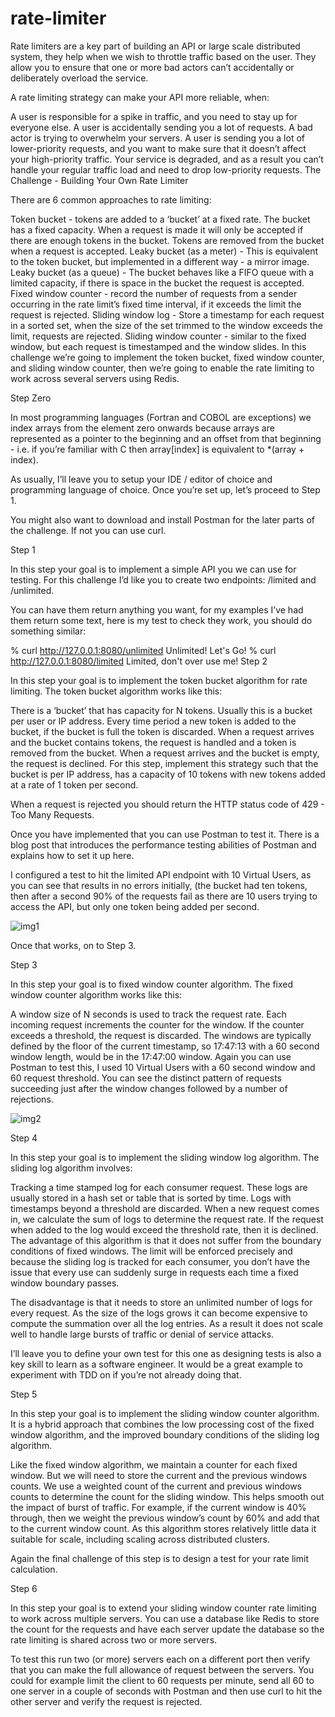 # rate-limiter

Rate limiters are a key part of building an API or large scale distributed system, they help when we wish to throttle traffic based on the user. They allow you to ensure that one or more bad actors can’t accidentally or deliberately overload the service.

A rate limiting strategy can make your API more reliable, when:

A user is responsible for a spike in traffic, and you need to stay up for everyone else.
A user is accidentally sending you a lot of requests.
A bad actor is trying to overwhelm your servers.
A user is sending you a lot of lower-priority requests, and you want to make sure that it doesn’t affect your high-priority traffic.
Your service is degraded, and as a result you can’t handle your regular traffic load and need to drop low-priority requests.
The Challenge - Building Your Own Rate Limiter

There are 6 common approaches to rate limiting:

Token bucket - tokens are added to a ‘bucket’ at a fixed rate. The bucket has a fixed capacity. When a request is made it will only be accepted if there are enough tokens in the bucket. Tokens are removed from the bucket when a request is accepted.
Leaky bucket (as a meter) - This is equivalent to the token bucket, but implemented in a different way - a mirror image.
Leaky bucket (as a queue) - The bucket behaves like a FIFO queue with a limited capacity, if there is space in the bucket the request is accepted.
Fixed window counter - record the number of requests from a sender occurring in the rate limit’s fixed time interval, if it exceeds the limit the request is rejected.
Sliding window log - Store a timestamp for each request in a sorted set, when the size of the set trimmed to the window exceeds the limit, requests are rejected.
Sliding window counter - similar to the fixed window, but each request is timestamped and the window slides.
In this challenge we’re going to implement the token bucket, fixed window counter, and sliding window counter, then we’re going to enable the rate limiting to work across several servers using Redis.

Step Zero

In most programming languages (Fortran and COBOL are exceptions) we index arrays from the element zero onwards because arrays are represented as a pointer to the beginning and an offset from that beginning - i.e. if you’re familiar with C then array[index] is equivalent to *(array + index).

As usually, I’ll leave you to setup your IDE / editor of choice and programming language of choice. Once you’re set up, let’s proceed to Step 1.

You might also want to download and install Postman for the later parts of the challenge. If not you can use curl.

Step 1

In this step your goal is to implement a simple API you we can use for testing. For this challenge I’d like you to create two endpoints: /limited and /unlimited.

You can have them return anything you want, for my examples I’ve had them return some text, here is my test to check they work, you should do something similar:

% curl http://127.0.0.1:8080/unlimited
Unlimited! Let's Go!
% curl http://127.0.0.1:8080/limited
Limited, don't over use me!
Step 2

In this step your goal is to implement the token bucket algorithm for rate limiting. The token bucket algorithm works like this:

There is a ‘bucket’ that has capacity for N tokens. Usually this is a bucket per user or IP address.
Every time period a new token is added to the bucket, if the bucket is full the token is discarded.
When a request arrives and the bucket contains tokens, the request is handled and a token is removed from the bucket.
When a request arrives and the bucket is empty, the request is declined.
For this step, implement this strategy such that the bucket is per IP address, has a capacity of 10 tokens with new tokens added at a rate of 1 token per second.

When a request is rejected you should return the HTTP status code of 429 - Too Many Requests.

Once you have implemented that you can use Postman to test it. There is a blog post that introduces the performance testing abilities of Postman and explains how to set it up here.

I configured a test to hit the limited API endpoint with 10 Virtual Users, as you can see that results in no errors initially, (the bucket had ten tokens, then after a second 90% of the requests fail as there are 10 users trying to access the API, but only one token being added per second.

![img1](https://substackcdn.com/image/fetch/w_1456,c_limit,f_webp,q_auto:good,fl_progressive:steep/https%3A%2F%2Fsubstack-post-media.s3.amazonaws.com%2Fpublic%2Fimages%2Fed544d98-dcd1-434e-8772-cafde53c6776_928x507.png)

Once that works, on to Step 3.

Step 3

In this step your goal is to fixed window counter algorithm. The fixed window counter algorithm works like this:

A window size of N seconds is used to track the request rate. Each incoming request increments the counter for the window.
If the counter exceeds a threshold, the request is discarded.
The windows are typically defined by the floor of the current timestamp, so 17:47:13 with a 60 second window length, would be in the 17:47:00 window.
Again you can use Postman to test this, I used 10 Virtual Users with a 60 second window and 60 request threshold. You can see the distinct pattern of requests succeeding just after the window changes followed by a number of rejections.

![img2](https://substackcdn.com/image/fetch/w_1456,c_limit,f_webp,q_auto:good,fl_progressive:steep/https%3A%2F%2Fsubstack-post-media.s3.amazonaws.com%2Fpublic%2Fimages%2F52b5f18e-eab0-4c6f-bc15-56a319fe18a6_918x469.png)

Step 4

In this step your goal is to implement the sliding window log algorithm. The sliding log algorithm involves:

Tracking a time stamped log for each consumer request. These logs are usually stored in a hash set or table that is sorted by time.
Logs with timestamps beyond a threshold are discarded.
When a new request comes in, we calculate the sum of logs to determine the request rate.
If the request when added to the log would exceed the threshold rate, then it is declined.
The advantage of this algorithm is that it does not suffer from the boundary conditions of fixed windows. The limit will be enforced precisely and because the sliding log is tracked for each consumer, you don’t have the issue that every use can suddenly surge in requests each time a fixed window boundary passes.

The disadvantage is that it needs to store an unlimited number of logs for every request. As the size of the logs grows it can become expensive to compute the summation over all the log entries. As a result it does not scale well to handle large bursts of traffic or denial of service attacks.

I’ll leave you to define your own test for this one as designing tests is also a key skill to learn as a software engineer. It would be a great example to experiment with TDD on if you’re not already doing that.

Step 5

In this step your goal is to implement the sliding window counter algorithm. It is a hybrid approach that combines the low processing cost of the fixed window algorithm, and the improved boundary conditions of the sliding log algorithm.

Like the fixed window algorithm, we maintain a counter for each fixed window. But we will need to store the current and the previous windows counts.
We use a weighted count of the current and previous windows counts to determine the count for the sliding window. This helps smooth out the impact of burst of traffic. For example, if the current window is 40% through, then we weight the previous window’s count by 60% and add that to the current window count.
As this algorithm stores relatively little data it suitable for scale, including scaling across distributed clusters.

Again the final challenge of this step is to design a test for your rate limit calculation.

Step 6

In this step your goal is to extend your sliding window counter rate limiting to work across multiple servers. You can use a database like Redis to store the count for the requests and have each server update the database so the rate limiting is shared across two or more servers.

To test this run two (or more) servers each on a different port then verify that you can make the full allowance of request between the servers. You could for example limit the client to 60 requests per minute, send all 60 to one server in a couple of seconds with Postman and then use curl to hit the other server and verify the request is rejected.

